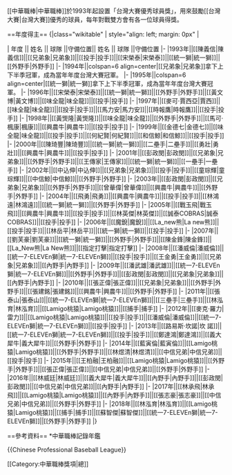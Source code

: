 [[中華職棒|中華職棒]]於1993年起設置「台灣大賽優秀球員獎」，用來鼓勵[[台灣大賽|台灣大賽]]優秀的球員，每年對戰雙方會有各一位球員得獎。

==年度得主==
{|class="wikitable" | style="align: left; margin: 0px" |
<!--{|border="1" algin=left-->
| 年度 || 姓名 || 球隊 ||守備位置|| 姓名 || 球隊 ||守備位置
|-
|1993年||[[陳義信|陳義信]]||[[兄弟象|兄弟象]]||[[投手|投手]]||[[宋榮泰|宋榮泰]]||[[統一獅|統一獅]]||[[外野手|外野手]]
|-
|1994年||colspan=6 align=center|[[兄弟象|兄弟象]]拿下上下半季冠軍，成為當年年度台灣大賽冠軍。
|-
|1995年||colspan=6 align=center|[[統一獅|統一獅]]拿下上下半季冠軍，成為當年年度台灣大賽冠軍。
|-
|1996年||[[宋榮泰|宋榮泰]]||[[統一獅|統一獅]]||[[外野手|外野手]]||[[黃文博|黃文博]]||[[味全龍|味全龍]]||[[投手|投手]]
|-
|1997年||[[麥可·賈西亞|賈西]]||[[味全龍|味全龍]]||[[投手|投手]]||[[馬力安|馬力安]]||[[時報鷹|時報鷹]]||[[投手|投手]]
|-
|1998年||[[黃煚隆|黃煚隆]]||[[味全龍|味全龍]]||[[外野手|外野手]]||[[馬可·楓康|楓康]]||[[興農牛|興農牛]]||[[投手|投手]]
|-
|1999年||[[金德七|金德七]]||[[味全龍|味全龍]]||[[投手|投手]]||[[何紀賢|何紀賢]]||[[和信鯨|和信鯨]]||[[投手|投手]]
|-
|2000年||[[陳琦豐|陳琦豐]]||[[統一獅|統一獅]]||[[二壘手|二壘手]]||[[勇壯|勇壯]]||[[興農牛|興農牛]]||[[投手|投手]]
|-
|2001年||[[彭政閔|彭政閔]]||[[兄弟象|兄弟象]]||[[外野手|外野手]]||[[王傳家|王傳家]]||[[統一獅|統一獅]]||[[一壘手|一壘手]]
|-
|2002年||[[中込伸|中込伸]]||[[兄弟象|兄弟象]]||[[投手|投手]]||[[童琮輝|童琮輝]]||[[中信鯨|中信鯨]]||[[外野手|外野手]]
|-
|2003年||[[彭政閔|彭政閔]]||[[兄弟象|兄弟象]]||[[外野手|外野手]]||[[曾華偉|曾華偉]]||[[興農牛|興農牛]]||[[外野手|外野手]]
|-
|2004年||[[飛勇|飛勇]]||[[興農牛|興農牛]]||[[投手|投手]]||[[林鴻遠|林鴻遠]]||[[統一獅|統一獅]]||[[外野手|外野手]]
|-
|2005年||[[戰玉飛|戰玉飛]]||[[興農牛|興農牛]]||[[投手|投手]]||[[林英傑|林英傑]]||[[誠泰COBRAS|誠泰COBRAS]]||[[投手|投手]]
|-
|2006年||[[魔銳|魔銳]]||[[La_new熊|La new熊]]||[[投手|投手]]||[[林岳平|林岳平]]||[[統一獅|統一獅]]||[[投手|投手]]
|-
|2007年||[[劉芙豪|劉芙豪]]||[[統一獅|統一獅]]||[[外野手|外野手]]||[[陳金鋒|陳金鋒]]||[[La_New熊|La New熊]]||[[指定打擊|指定打擊]]
|-
|2008年||[[潘威倫|潘威倫]]||[[統一7-ELEVEn獅|統一7-ELEVEn獅]]||[[投手|投手]]||[[王金勇|王金勇]]||[[兄弟象|兄弟象]]||[[內野手|內野手]]
|-
|2009年||[[潘武雄|潘武雄]]||[[統一7-ELEVEn獅|統一7-ELEVEn獅]]||[[外野手|外野手]]||[[彭政閔|彭政閔]]||[[兄弟象|兄弟象]]||[[內野手|內野手]]
|-
|2010年||[[張正偉|張正偉]]||[[兄弟象|兄弟象]]||[[外野手|外野手]]||[[張建銘|張建銘]]||[[興農牛|興農牛]]||[[外野手|外野手]]
|-
|2011年||[[張泰山|張泰山]]||[[統一7-ELEVEn獅|統一7-ELEVEn獅]]||[[三壘手|三壘手]]||[[林泓育|林泓育]]||[[Lamigo桃猿|Lamigo桃猿]]||[[捕手|捕手]]
|-
|2012年||[[麥克·羅力|雷力]]||[[Lamigo桃猿|Lamigo桃猿]]||[[投手|投手]]||[[潘威倫|潘威倫]]||[[統一7-ELEVEn獅|統一7-ELEVEn獅]]||[[投手|投手]]
|-
|2013年||[[路易斯·坎諾|坎 諾]]||[[統一7-ELEVEn獅|統一7-ELEVEn獅]]||[[投手|投手]]||[[鄭達鴻|鄭達鴻]]||[[義大犀牛|義大犀牛]]||[[外野手|外野手]]
|-
|2014年||[[藍寅倫|藍寅倫]]||[[Lamigo桃猿|Lamigo桃猿]]||[[外野手|外野手]]||[[林煜清|林煜清]]||[[中信兄弟|中信兄弟]]||[[投手|投手]]
|-
|2015年||[[王柏融|王柏融]]||[[Lamigo桃猿|Lamigo桃猿]]||[[外野手|外野手]]||[[張正偉|張正偉]]||[[中信兄弟|中信兄弟]]||[[外野手|外野手]]
|-
|2016年||[[林威廷|林威廷]]||[[義大犀牛|義大犀牛]]||[[內野手|內野手]]||[[彭政閔|彭政閔]]||[[中信兄弟|中信兄弟]]||[[內野手|內野手]]
|-
|2017年||[[林承飛|林承飛]]||[[Lamigo桃猿|Lamigo桃猿]]||[[內野手|內野手]]||[[張志豪|張志豪]]||[[中信兄弟|中信兄弟]]||[[外野手|外野手]]
|-
|2018年||[[林泓育|林泓育]]||[[Lamigo桃猿|Lamigo桃猿]]||[[捕手|捕手]]||[[蘇智傑|蘇智傑]]||[[統一7-ELEVEn獅|統一7-ELEVEn獅]]||[[外野手|外野手]]
|}

==參考資料==
*中華職棒記錄年鑑

{{Chinese Professional Baseball League}}

[[Category:中華職棒獎項|總]]